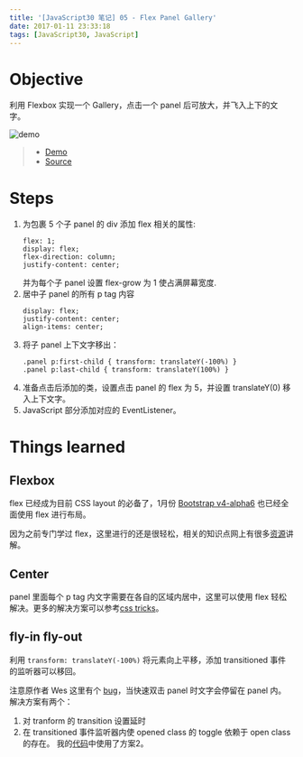 ```yaml
---
title: '[JavaScript30 笔记] 05 - Flex Panel Gallery'
date: 2017-01-11 23:33:18
tags: [JavaScript30, JavaScript]
---
```


# Objective
利用 Flexbox 实现一个 Gallery，点击一个 panel 后可放大，并飞入上下的文字。
<!-- more -->
![demo](./JavaScript30-笔记-05-Flex-Panel-Gallery/05-Flex-Panel-Gallery.gif)

> - [Demo](https://xg-wang.github.io/JavaScript30/05%20-%20Flex%20Panel%20Gallery/)
> - [Source](https://github.com/xg-wang/JavaScript30/blob/master/05%20-%20Flex%20Panel%20Gallery/index.html)

# Steps
1. 为包裹 5 个子 panel 的 div 添加 flex 相关的属性:
    ```
    flex: 1;
    display: flex;
    flex-direction: column;
    justify-content: center;
    ```
    并为每个子 panel 设置 flex-grow 为 1 使占满屏幕宽度.
2. 居中子 panel 的所有 p tag 内容
    ```
    display: flex;
    justify-content: center;
    align-items: center;
    ```
3. 将子 panel 上下文字移出：
    ```
    .panel p:first-child { transform: translateY(-100%) }
    .panel p:last-child { transform: translateY(100%) }
    ```
4. 准备点击后添加的类，设置点击 panel 的 flex 为 5，并设置 translateY(0) 移入上下文字。
5. JavaScript 部分添加对应的 EventListener。

# Things learned
## Flexbox
flex 已经成为目前 CSS layout 的必备了，1月份 [Bootstrap v4-alpha6](http://blog.getbootstrap.com/2017/01/06/bootstrap-4-alpha-6/) 也已经全面使用 flex 进行布局。

因为之前专门学过 flex，这里进行的还是很轻松，相关的知识点网上有很多[资源](https://css-tricks.com/snippets/css/a-guide-to-flexbox/)讲解。

## Center
panel 里面每个 p tag 内文字需要在各自的区域内居中，这里可以使用 flex 轻松解决。更多的解决方案可以参考[css tricks](https://css-tricks.com/centering-css-complete-guide/)。

## fly-in fly-out
利用 `transform: translateY(-100%)` 将元素向上平移，添加 transitioned 事件的监听器可以移回。

注意原作者 Wes 这里有个 [bug](https://github.com/wesbos/JavaScript30/blob/master/05%20-%20Flex%20Panel%20Gallery/index-FINISHED.html#L136)，当快速双击 panel 时文字会停留在 panel 内。解决方案有两个：
1. 对 tranform 的 transition 设置延时
2. 在 transitioned 事件监听器内使 opened class 的 toggle 依赖于 open class 的存在。
我的[代码](https://github.com/xg-wang/JavaScript30/blob/master/05%20-%20Flex%20Panel%20Gallery/index.html#L133)中使用了方案2。
